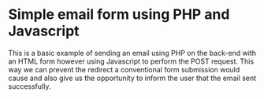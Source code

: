# Simple email form using PHP and Javascript
This is a basic example of sending an email using PHP on the back-end with an HTML form however using Javascript to perform the POST request. This way we can prevent the redirect a conventional form submission would cause and also give us the opportunity to inform the user that the email sent successfully.